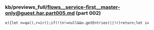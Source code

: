 ### kb/previews_full/flows__service-first__master-only@guest.har.part005.md (part 002)

```md
e){let n=qa(),r=ir();if(!(n!=null&&n.getEntries)||!r)return;let i=
```

```
